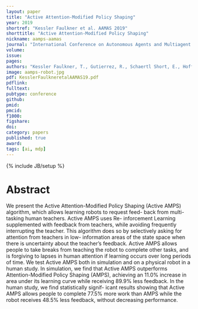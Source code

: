 ```yaml
---
layout: paper
title: "Active Attention-Modified Policy Shaping"
year: 2019
shortref: "Kessler Faulkner et al. AAMAS 2019"
shorttitle: "Active Attention-Modified Policy Shaping"
nickname: aamps-aamas
journal: "International Conference on Autonomous Agents and Multiagent Systems (AAMAS)"
volume:
issue:
pages: 
authors: "Kessler Faulkner, T., Gutierrez, R., Schaertl Short, E., Hoffman, G., & Thomaz, A."
image: aamps-robot.jpg
pdf: KesslerFaulkneretalAAMAS19.pdf
pdflink:
fulltext: 
pubtype: conference
github:
pmid:  
pmcid:
f1000:
figshare:
doi: 
category: papers
published: true
award: 
tags: [ai, mdp]
---
```

{% include JB/setup %}

# Abstract

We present the Active Attention-Modified Policy Shaping (Active AMPS) algorithm, which allows learning robots to request feed- back from multi-tasking human teachers. Active AMPS uses Re- inforcement Learning supplemented with feedback from teachers, while avoiding frequently interrupting the teacher. This algorithm does so by selectively asking for attention from teachers in low- information areas of the state space when there is uncertainty about the teacher’s feedback. Active AMPS allows people to take breaks from teaching the robot to complete other tasks, and is forgiving to lapses in human attention if learning occurs over long periods of time. We test Active AMPS both in simulation and on a physical robot in a human study. In simulation, we find that Active AMPS outperforms Attention-Modified Policy Shaping (AMPS), achieving an 11.0% increase in area under its learning curve while receiving 89.9% less feedback. In the human study, we find statistically signif- icant results showing that Active AMPS allows people to complete 77.5% more work than AMPS while the robot receives 48.5% less feedback, without decreasing performance.